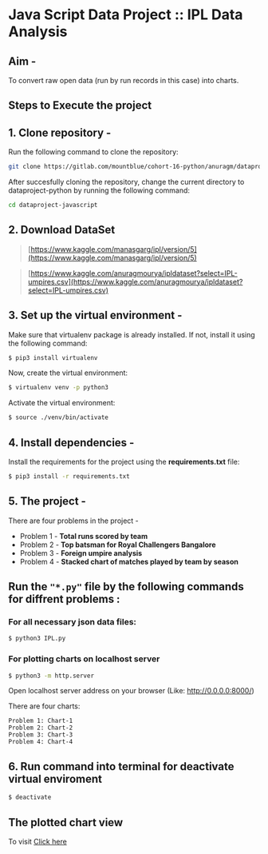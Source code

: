# Java Script Data Project :: IPL Data Analysis 

## Aim -
To convert raw open data (run by run records in this case) into charts.

## Steps to Execute the project
## 1. Clone repository -
Run the following command to clone the repository:
```bash
git clone https://gitlab.com/mountblue/cohort-16-python/anuragm/dataproject-javascript.git
```
After succesfully cloning the repository, change the current directory to dataproject-python by running the following command:
```bash
cd dataproject-javascript
``` 
## 2.  Download DataSet 

>[https://www.kaggle.com/manasgarg/ipl/version/5](https://www.kaggle.com/manasgarg/ipl/version/5)

>[https://www.kaggle.com/anuragmourya/ipldataset?select=IPL-umpires.csv](https://www.kaggle.com/anuragmourya/ipldataset?select=IPL-umpires.csv)

## 3. Set up the virtual environment -
Make sure that virtualenv package is already installed. If not, install it using the following command:
```bash
$ pip3 install virtualenv
```
Now, create the virtual environment:
```bash
$ virtualenv venv -p python3
```
Activate the virtual environment:
```bash
$ source ./venv/bin/activate
```


## 4. Install dependencies - 
Install the requirements for the project using the **requirements.txt** file:
```bash
$ pip3 install -r requirements.txt 
```

## 5. The project - 
There are four problems in the project - 
* Problem 1 - **Total runs scored by team**
* Problem 2 - **Top batsman for Royal Challengers Bangalore**
* Problem 3 - **Foreign umpire analysis**
* Problem 4 - **Stacked chart of matches played by team by season**

## Run the `"*.py"` file by the following commands for diffrent problems :

### For all necessary json data files:

```bash
$ python3 IPL.py
```
### For plotting charts on localhost server

```bash
$ python3 -m http.server
```
Open localhost server address on your browser (Like: http://0.0.0.0:8000/)

There are four charts:

    Problem 1: Chart-1
    Problem 2: Chart-2
    Problem 3: Chart-3
    Problem 4: Chart-4

## 6. Run command into terminal for deactivate virtual enviroment
```bash
$ deactivate
```

## The plotted chart view
To visit [Click here](https://anuraghighcharts.herokuapp.com/)
